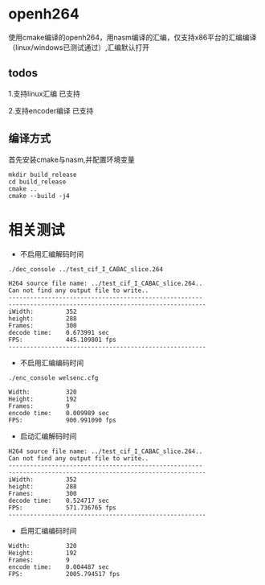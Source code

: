 # openh264
使用cmake编译的openh264，用nasm编译的汇编，仅支持x86平台的汇编编译（linux/windows已测试通过）,汇编默认打开

## todos
1.支持linux汇编    已支持

2.支持encoder编译  已支持

## 编译方式
首先安装cmake与nasm,并配置环境变量
```
mkdir build_release
cd build_release
cmake ..
cmake --build -j4
```


# 相关测试
* 不启用汇编解码时间
```
./dec_console ../test_cif_I_CABAC_slice.264

H264 source file name: ../test_cif_I_CABAC_slice.264..
Can not find any output file to write..
------------------------------------------------------
-------------------------------------------------------
iWidth:         352
height:         288
Frames:         300
decode time:    0.673991 sec
FPS:            445.109801 fps
-------------------------------------------------------
```
* 不启用汇编编码时间  
```
./enc_console welsenc.cfg

Width:          320
Height:         192
Frames:         9
encode time:    0.009989 sec
FPS:            900.991090 fps
```

* 启动汇编解码时间
```
H264 source file name: ../test_cif_I_CABAC_slice.264..
Can not find any output file to write..
------------------------------------------------------
-------------------------------------------------------
iWidth:         352
height:         288
Frames:         300
decode time:    0.524717 sec
FPS:            571.736765 fps
-------------------------------------------------------
```

* 启用汇编编码时间
```
Width:          320
Height:         192
Frames:         9
encode time:    0.004487 sec
FPS:            2005.794517 fps
```